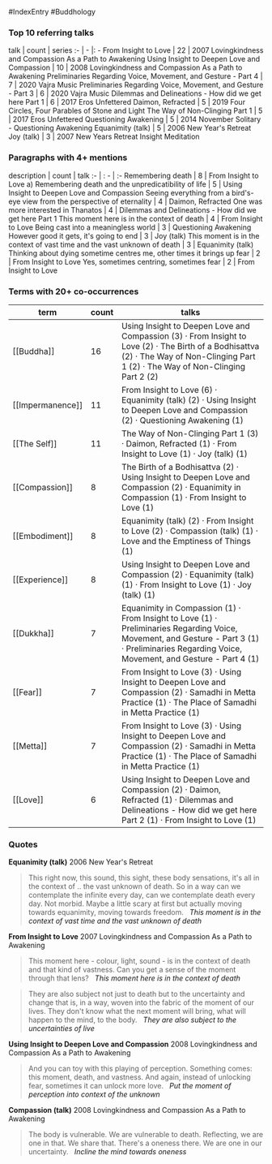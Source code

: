 #IndexEntry #Buddhology

### Top 10 referring talks
talk | count | series
:- | - |: -
<a data-href="From Insight to Love" class="internal-link">From Insight to Love</a> | 22 | <a data-href="2007 Lovingkindness and Compassion As a Path to Awakening" class="internal-link">2007 Lovingkindness and Compassion As a Path to Awakening</a>
<a data-href="Using Insight to Deepen Love and Compassion" class="internal-link">Using Insight to Deepen Love and Compassion</a> | 10 | <a data-href="2008 Lovingkindness and Compassion As a Path to Awakening" class="internal-link">2008 Lovingkindness and Compassion As a Path to Awakening</a>
<a data-href="Preliminaries Regarding Voice, Movement, and Gesture - Part 4" class="internal-link">Preliminaries Regarding Voice, Movement, and Gesture - Part 4</a> | 7 | <a data-href="2020 Vajra Music" class="internal-link">2020 Vajra Music</a>
<a data-href="Preliminaries Regarding Voice, Movement, and Gesture - Part 3" class="internal-link">Preliminaries Regarding Voice, Movement, and Gesture - Part 3</a> | 6 | <a data-href="2020 Vajra Music" class="internal-link">2020 Vajra Music</a>
<a data-href="Dilemmas and Delineations - How did we get here Part 1" class="internal-link">Dilemmas and Delineations - How did we get here Part 1</a> | 6 | <a data-href="2017 Eros Unfettered" class="internal-link">2017 Eros Unfettered</a>
<a data-href="Daimon, Refracted" class="internal-link">Daimon, Refracted</a> | 5 | <a data-href="2019 Four Circles, Four Parables of Stone and Light" class="internal-link">2019 Four Circles, Four Parables of Stone and Light</a>
<a data-href="The Way of Non-Clinging Part 1" class="internal-link">The Way of Non-Clinging Part 1</a> | 5 | <a data-href="2017 Eros Unfettered" class="internal-link">2017 Eros Unfettered</a>
<a data-href="Questioning Awakening" class="internal-link">Questioning Awakening</a> | 5 | <a data-href="2014 November Solitary - Questioning Awakening" class="internal-link">2014 November Solitary - Questioning Awakening</a>
<a data-href="Equanimity (talk)" class="internal-link">Equanimity (talk)</a> | 5 | <a data-href="2006 New Year's Retreat" class="internal-link">2006 New Year&#x27;s Retreat</a>
<a data-href="Joy (talk)" class="internal-link">Joy (talk)</a> | 3 | <a data-href="2007 New Years Retreat Insight Meditation" class="internal-link">2007 New Years Retreat Insight Meditation</a>

### Paragraphs with 4+ mentions
description | count | talk
:- | : - | :-
<a aria-label-position="top" aria-label="From Insight to Love > Remembering death" data-href="From Insight to Love#Remembering death" class="internal-link">Remembering death</a> | 8 | <a data-href="From Insight to Love" class="internal-link">From Insight to Love</a>
<a aria-label-position="top" aria-label="Using Insight to Deepen Love and Compassion > a Remembering death and the unpredicatibility of life" data-href="Using Insight to Deepen Love and Compassion#a Remembering death and the unpredicatibility of life" class="internal-link">a) Remembering death and the unpredicatibility of life</a> | 5 | <a data-href="Using Insight to Deepen Love and Compassion" class="internal-link">Using Insight to Deepen Love and Compassion</a>
<a aria-label-position="top" aria-label="Daimon, Refracted > Seeing everything from a birds-eye view from the perspective of eternality" data-href="Daimon, Refracted#Seeing everything from a bird's-eye view from the perspective of eternality" class="internal-link">Seeing everything from a bird&#x27;s-eye view from the perspective of eternality</a> | 4 | <a data-href="Daimon, Refracted" class="internal-link">Daimon, Refracted</a>
<a aria-label-position="top" aria-label="Dilemmas and Delineations - How did we get here Part 1 > One was more interested in Thanatos" data-href="Dilemmas and Delineations - How did we get here Part 1#One was more interested in Thanatos" class="internal-link">One was more interested in Thanatos</a> | 4 | <a data-href="Dilemmas and Delineations - How did we get here Part 1" class="internal-link">Dilemmas and Delineations - How did we get here Part 1</a>
<a aria-label-position="top" aria-label="From Insight to Love > This moment here is in the context of death" data-href="From Insight to Love#This moment here is in the context of death" class="internal-link">This moment here is in the context of death</a> | 4 | <a data-href="From Insight to Love" class="internal-link">From Insight to Love</a>
<a aria-label-position="top" aria-label="Questioning Awakening > Being cast into a meaningless world" data-href="Questioning Awakening#Being cast into a meaningless world" class="internal-link">Being cast into a meaningless world</a> | 3 | <a data-href="Questioning Awakening" class="internal-link">Questioning Awakening</a>
<a aria-label-position="top" aria-label="Joy (talk) > However good it gets its going to end" data-href="Joy (talk)#However good it gets it's going to end" class="internal-link">However good it gets, it&#x27;s going to end</a> | 3 | <a data-href="Joy (talk)" class="internal-link">Joy (talk)</a>
<a aria-label-position="top" aria-label="Equanimity (talk) > This moment is in the context of vast time and the vast unknown of death" data-href="Equanimity (talk)#This moment is in the context of vast time and the vast unknown of death" class="internal-link">This moment is in the context of vast time and the vast unknown of death</a> | 3 | <a data-href="Equanimity (talk)" class="internal-link">Equanimity (talk)</a>
<a aria-label-position="top" aria-label="From Insight to Love > Thinking about dying sometime centres me other times it brings up fear" data-href="From Insight to Love#Thinking about dying sometime centres me other times it brings up fear" class="internal-link">Thinking about dying sometime centres me, other times it brings up fear</a> | 2 | <a data-href="From Insight to Love" class="internal-link">From Insight to Love</a>
<a aria-label-position="top" aria-label="From Insight to Love > Yes sometimes centring sometimes fear" data-href="From Insight to Love#Yes sometimes centring sometimes fear" class="internal-link">Yes, sometimes centring, sometimes fear</a> | 2 | <a data-href="From Insight to Love" class="internal-link">From Insight to Love</a>

### Terms with 20+ co-occurrences
term | count | talks
-|-|-
[[Buddha]] | 16 | <span class="counts"><a data-href="Using Insight to Deepen Love and Compassion" class="internal-link">Using Insight to Deepen Love and Compassion</a> (3) · <a data-href="From Insight to Love" class="internal-link">From Insight to Love</a> (2) · <a data-href="The Birth of a Bodhisattva" class="internal-link">The Birth of a Bodhisattva</a> (2) · <a data-href="The Way of Non-Clinging Part 1" class="internal-link">The Way of Non-Clinging Part 1</a> (2) · <a data-href="The Way of Non-Clinging Part 2" class="internal-link">The Way of Non-Clinging Part 2</a> (2)</span> 
[[Impermanence]] | 11 | <span class="counts"><a data-href="From Insight to Love" class="internal-link">From Insight to Love</a> (6) · <a data-href="Equanimity (talk)" class="internal-link">Equanimity (talk)</a> (2) · <a data-href="Using Insight to Deepen Love and Compassion" class="internal-link">Using Insight to Deepen Love and Compassion</a> (2) · <a data-href="Questioning Awakening" class="internal-link">Questioning Awakening</a> (1)</span> 
[[The Self]] | 11 | <span class="counts"><a data-href="The Way of Non-Clinging Part 1" class="internal-link">The Way of Non-Clinging Part 1</a> (3) · <a data-href="Daimon, Refracted" class="internal-link">Daimon, Refracted</a> (1) · <a data-href="From Insight to Love" class="internal-link">From Insight to Love</a> (1) · <a data-href="Joy (talk)" class="internal-link">Joy (talk)</a> (1)</span> 
[[Compassion]] | 8 | <span class="counts"><a data-href="The Birth of a Bodhisattva" class="internal-link">The Birth of a Bodhisattva</a> (2) · <a data-href="Using Insight to Deepen Love and Compassion" class="internal-link">Using Insight to Deepen Love and Compassion</a> (2) · <a data-href="Equanimity in Compassion" class="internal-link">Equanimity in Compassion</a> (1) · <a data-href="From Insight to Love" class="internal-link">From Insight to Love</a> (1)</span> 
[[Embodiment]] | 8 | <span class="counts"><a data-href="Equanimity (talk)" class="internal-link">Equanimity (talk)</a> (2) · <a data-href="From Insight to Love" class="internal-link">From Insight to Love</a> (2) · <a data-href="Compassion (talk)" class="internal-link">Compassion (talk)</a> (1) · <a data-href="Love and the Emptiness of Things" class="internal-link">Love and the Emptiness of Things</a> (1)</span> 
[[Experience]] | 8 | <span class="counts"><a data-href="Using Insight to Deepen Love and Compassion" class="internal-link">Using Insight to Deepen Love and Compassion</a> (2) · <a data-href="Equanimity (talk)" class="internal-link">Equanimity (talk)</a> (1) · <a data-href="From Insight to Love" class="internal-link">From Insight to Love</a> (1) · <a data-href="Joy (talk)" class="internal-link">Joy (talk)</a> (1)</span> 
[[Dukkha]] | 7 | <span class="counts"><a data-href="Equanimity in Compassion" class="internal-link">Equanimity in Compassion</a> (1) · <a data-href="From Insight to Love" class="internal-link">From Insight to Love</a> (1) · <a data-href="Preliminaries Regarding Voice, Movement, and Gesture - Part 3" class="internal-link">Preliminaries Regarding Voice, Movement, and Gesture - Part 3</a> (1) · <a data-href="Preliminaries Regarding Voice, Movement, and Gesture - Part 4" class="internal-link">Preliminaries Regarding Voice, Movement, and Gesture - Part 4</a> (1)</span> 
[[Fear]] | 7 | <span class="counts"><a data-href="From Insight to Love" class="internal-link">From Insight to Love</a> (3) · <a data-href="Using Insight to Deepen Love and Compassion" class="internal-link">Using Insight to Deepen Love and Compassion</a> (2) · <a data-href="Samadhi in Metta Practice" class="internal-link">Samadhi in Metta Practice</a> (1) · <a data-href="The Place of Samadhi in Metta Practice" class="internal-link">The Place of Samadhi in Metta Practice</a> (1)</span> 
[[Metta]] | 7 | <span class="counts"><a data-href="From Insight to Love" class="internal-link">From Insight to Love</a> (3) · <a data-href="Using Insight to Deepen Love and Compassion" class="internal-link">Using Insight to Deepen Love and Compassion</a> (2) · <a data-href="Samadhi in Metta Practice" class="internal-link">Samadhi in Metta Practice</a> (1) · <a data-href="The Place of Samadhi in Metta Practice" class="internal-link">The Place of Samadhi in Metta Practice</a> (1)</span> 
[[Love]] | 6 | <span class="counts"><a data-href="Using Insight to Deepen Love and Compassion" class="internal-link">Using Insight to Deepen Love and Compassion</a> (2) · <a data-href="Daimon, Refracted" class="internal-link">Daimon, Refracted</a> (1) · <a data-href="Dilemmas and Delineations - How did we get here Part 2" class="internal-link">Dilemmas and Delineations - How did we get here Part 2</a> (1) · <a data-href="From Insight to Love" class="internal-link">From Insight to Love</a> (1)</span> 

### Quotes
**<a data-href="Equanimity (talk)" class="internal-link">Equanimity (talk)</a>**
<span class="counts"><a data-href="2006 New Year's Retreat" class="internal-link">2006 New Year&#x27;s Retreat</a></span>
> This right now, this sound, this sight, these body sensations, it's all in the context of .. the vast unknown of death. So in a way can we contemplate the infinite every day, can we contemplate death every day. Not morbid. Maybe a little scary at first but actually moving towards equanimity, moving towards freedom. &nbsp;&nbsp;<span class="counts">_<a aria-label-position="top" aria-label="Equanimity (talk) > This moment is in the context of vast time and the vast unknown of death" data-href="Equanimity (talk)#This moment is in the context of vast time and the vast unknown of death" class="internal-link">This moment is in the context of vast time and the vast unknown of death</a>_</span>

**<a data-href="From Insight to Love" class="internal-link">From Insight to Love</a>**
<span class="counts"><a data-href="2007 Lovingkindness and Compassion As a Path to Awakening" class="internal-link">2007 Lovingkindness and Compassion As a Path to Awakening</a></span>
> This moment here - colour, light, sound - is in the context of death and that kind of vastness. Can you get a sense of the moment through that lens? &nbsp;&nbsp;<span class="counts">_<a aria-label-position="top" aria-label="From Insight to Love > This moment here is in the context of death" data-href="From Insight to Love#This moment here is in the context of death" class="internal-link">This moment here is in the context of death</a>_</span>

> They are also subject not just to death but to the uncertainty and change that is, in a way, woven into the fabric of the moment of our lives. They don't know what the next moment will bring, what will happen to the mind, to the body. &nbsp;&nbsp;<span class="counts">_<a aria-label-position="top" aria-label="From Insight to Love > They are also subject to the uncertainties of live" data-href="From Insight to Love#They are also subject to the uncertainties of live" class="internal-link">They are also subject to the uncertainties of live</a>_</span>

**<a data-href="Using Insight to Deepen Love and Compassion" class="internal-link">Using Insight to Deepen Love and Compassion</a>**
<span class="counts"><a data-href="2008 Lovingkindness and Compassion As a Path to Awakening" class="internal-link">2008 Lovingkindness and Compassion As a Path to Awakening</a></span>
> And you can toy with this playing of perception. Something comes: this moment, death, and vastness. And again, instead of unlocking fear, sometimes it can unlock more love. &nbsp;&nbsp;<span class="counts">_<a aria-label-position="top" aria-label="Using Insight to Deepen Love and Compassion > Put the moment of perception into context of the unknown" data-href="Using Insight to Deepen Love and Compassion#Put the moment of perception into context of the unknown" class="internal-link">Put the moment of perception into context of the unknown</a>_</span>

**<a data-href="Compassion (talk)" class="internal-link">Compassion (talk)</a>**
<span class="counts"><a data-href="2008 Lovingkindness and Compassion As a Path to Awakening" class="internal-link">2008 Lovingkindness and Compassion As a Path to Awakening</a></span>
> The body is vulnerable. We are vulnerable to death. Reflecting, we are one in that. We share that. There's a oneness there. We are one in our uncertainty. &nbsp;&nbsp;<span class="counts">_<a aria-label-position="top" aria-label="Compassion (talk) > Incline the mind towards oneness" data-href="Compassion (talk)#Incline the mind towards oneness" class="internal-link">Incline the mind towards oneness</a>_</span>


